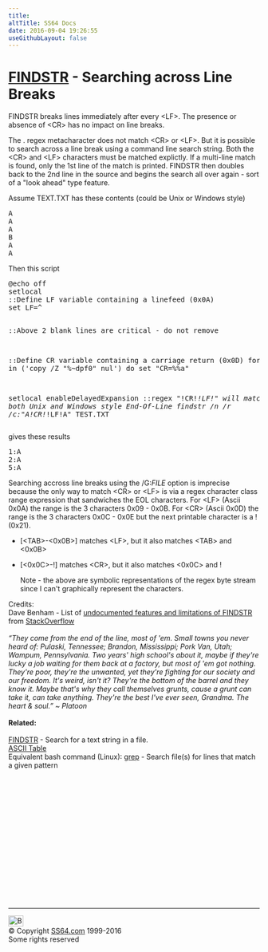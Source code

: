 ```yaml
---
title:
altTitle: SS64 Docs
date: 2016-09-04 19:26:55
useGithubLayout: false
---
```

<!-- #BeginLibraryItem "/Library/head_nt.lbi" --><!-- #EndLibraryItem --><h1><a href="findstr.html">FINDSTR</a> - Searching across Line Breaks</h1> 
<p> FINDSTR breaks lines immediately after every &lt;LF&gt;. The presence or absence of &lt;CR&gt; has no impact on line breaks.</p>
<p> The<span class="code"> . </span>regex metacharacter does not  match  &lt;CR&gt; or &lt;LF&gt;. But it is possible to search across a line  break using a command line search string. Both the &lt;CR&gt; and  &lt;LF&gt; characters must be matched explictly. If a multi-line match  is found, only the 1st line of the match is printed. FINDSTR then  doubles back to the 2nd line in the source and begins the search all  over again - sort of a "look ahead" type feature.</p>
<p>Assume TEXT.TXT has these contents (could be Unix or Windows style)</p>
<pre>A
A
A
B
A
A </pre>
<p>Then this script</p>
<pre>@echo off
setlocal
::Define LF variable containing a linefeed (0x0A)
set LF=^

::Above 2 blank lines are critical - do not remove

::Define CR variable containing a carriage return (0x0D)
for /f %%a in ('copy /Z "%~dpf0" nul') do set "CR=%%a"

setlocal enableDelayedExpansion
::regex "!CR!*!LF!" will match both Unix and Windows style End-Of-Line
findstr /n /r /c:"A!CR!*!LF!A" TEST.TXT </pre>
<p>gives these results</p>
<pre>1:A
2:A
5:A </pre>
<p>Searching accross line breaks using the /G:<i>FILE</i> option is imprecise  because the only way to match &lt;CR&gt; or &lt;LF&gt; is via a regex  character class range expression that sandwiches the EOL characters. For &lt;LF&gt; (Ascii <span class="code">0x0A</span>) the range is the 3 characters <span class="code">0x09 - 0x0B</span>. For &lt;CR&gt; (Ascii <span class="code">0x0D</span>) the range is the 3 characters <span class="code">0x0C - 0x0E</span> but  the next printable character is a ! (<span class="code">0x21</span>). </p>
<ul>
  <li>
    <p><span class="code">[&lt;TAB&gt;-&lt;0x0B&gt;]</span> matches &lt;LF&gt;, but it also matches &lt;TAB&gt; and &lt;0x0B&gt;</p>
  </li>
  <li>
    <p><span class="code">[&lt;0x0C&gt;-!]</span> matches &lt;CR&gt;, but it also matches &lt;0x0C&gt; and !</p>
    <p>Note - the above are symbolic representations of the regex byte stream since I can't graphically represent the characters.</p>
  </li>
</ul>
<p>Credits:<br>
  Dave Benham - List of    <a href="http://stackoverflow.com/questions/8844868/what-are-the-undocumented-features-and-limitations-of-the-windows-findstr-comman">undocumented features and limitations of FINDSTR </a>from <a href="http://stackoverflow.com/">StackOverflow</a><br>
  <span class="quote"><br>
  <i>“They come from the end of the line, most of 'em. Small towns you never  heard of: Pulaski, Tennessee; Brandon, Mississippi; Pork Van, Utah;  Wampum, Pennsylvania. Two years' high school's about it, maybe if  they're lucky a job waiting for them back at a factory, but most of 'em  got nothing. They're poor, they're the unwanted, yet they're fighting  for our society and our freedom. It's weird, isn't it? They're the  bottom of the barrel and they know it. Maybe that's why they call  themselves grunts, cause a grunt can take it, can take anything. They're  the best I've ever seen, Grandma. The heart &amp; soul.” ~ Platoon</i> </span><br>
<br>
<b> Related:</b><br>
<br>
<a href="findstr.html">FINDSTR</a> - Search for a text string in a file.<br> 
<a href="../ascii.html">ASCII Table</a><br>
Equivalent bash command (Linux): <a href="../bash/grep.html">grep</a> - Search file(s) for lines that match a given pattern</p><!-- #BeginLibraryItem "/Library/foot_nt.lbi" --><p>
<!-- windows300 -->
<ins class="adsbygoogle" style="display:inline-block;width:300px;height:250px" data-ad-client="ca-pub-6140977852749469" data-ad-slot="7649547908"></ins>
<script>
(adsbygoogle = window.adsbygoogle || []).push({});
</script></p>
<hr>
<div id="bl" class="footer"><a href="findstr-linebreaks.html#"><img src="../images/top.png" width="30" height="22" alt="Back to the Top"></a></div>
<div id="br" class="footer, tagline">© Copyright <a href="../index.html">SS64.com</a> 1999-2016<br>
Some rights reserved</div><!-- #EndLibraryItem -->
